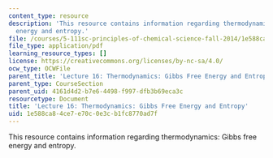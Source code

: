 ```yaml
---
content_type: resource
description: 'This resource contains information regarding thermodynamics: Gibbs free
  energy and entropy.'
file: /courses/5-111sc-principles-of-chemical-science-fall-2014/1e588ca84ce7e70c0e3cb1fc8770ad7f_MIT5_111F14_Lec16.pdf
file_type: application/pdf
learning_resource_types: []
license: https://creativecommons.org/licenses/by-nc-sa/4.0/
ocw_type: OCWFile
parent_title: 'Lecture 16: Thermodynamics: Gibbs Free Energy and Entropy'
parent_type: CourseSection
parent_uid: 4161d4d2-b7e6-4498-f997-dfb3b69eca3c
resourcetype: Document
title: 'Lecture 16: Thermodynamics: Gibbs Free Energy and Entropy'
uid: 1e588ca8-4ce7-e70c-0e3c-b1fc8770ad7f
---
```

This resource contains information regarding thermodynamics: Gibbs free energy and entropy.